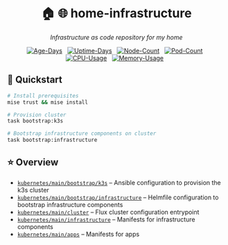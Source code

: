 <div align="center">

# 🏠 🌐  home-infrastructure
_Infrastructure as code repository for my home_

</div>

<div align="center">

[![Age-Days](https://img.shields.io/endpoint?url=https%3A%2F%2Fkromgo.denniseffing.de%2Fcluster_age_days&style=flat-square&label=Age)](https://github.com/kashalls/kromgo)&nbsp;&nbsp;
[![Uptime-Days](https://img.shields.io/endpoint?url=https%3A%2F%2Fkromgo.denniseffing.de%2Fcluster_uptime_days&style=flat-square&label=Uptime)](https://github.com/kashalls/kromgo)&nbsp;&nbsp;
[![Node-Count](https://img.shields.io/endpoint?url=https%3A%2F%2Fkromgo.denniseffing.de%2Fcluster_node_count&style=flat-square&label=Nodes)](https://github.com/kashalls/kromgo)&nbsp;&nbsp;
[![Pod-Count](https://img.shields.io/endpoint?url=https%3A%2F%2Fkromgo.denniseffing.de%2Fcluster_pod_count&style=flat-square&label=Pods)](https://github.com/kashalls/kromgo)&nbsp;&nbsp;
[![CPU-Usage](https://img.shields.io/endpoint?url=https%3A%2F%2Fkromgo.denniseffing.de%2Fcluster_cpu_usage&style=flat-square&label=CPU)](https://github.com/kashalls/kromgo)&nbsp;&nbsp;
[![Memory-Usage](https://img.shields.io/endpoint?url=https%3A%2F%2Fkromgo.denniseffing.de%2Fcluster_memory_usage&style=flat-square&label=Memory)](https://github.com/kashalls/kromgo)&nbsp;&nbsp;

</div>

## 🚀 Quickstart

```bash
# Install prerequisites
mise trust && mise install
```

```bash
# Provision cluster
task bootstrap:k3s

# Bootstrap infrastructure components on cluster
task bootstrap:infrastructure
```

## ⭐ Overview

* [`kubernetes/main/bootstrap/k3s`](./provisioning) – Ansible configuration to provision the k3s cluster
* [`kubernetes/main/bootstrap/infrastructure`](./kubernetes/main/bootstrap) – Helmfile configuration to bootstrap infrastructure components
* [`kubernetes/main/cluster`](./kubernetes/main/cluster) – Flux cluster configuration entrypoint
* [`kubernetes/main/infrastructure`](./kubernetes/main/infrastructure) – Manifests for infrastructure components
* [`kubernetes/main/apps`](./kubernetes/main/apps) – Manifests for apps
